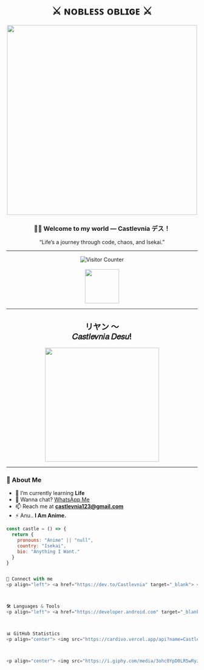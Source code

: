 <h1 align="center">⚔︎ ɴᴏʙʟᴇꜱꜱ ᴏʙʟɪɢᴇ ⚔︎</h1>

<p align="center">
  <img src="https://i.giphy.com/media/v1.Y2lkPTc5MGI3NjExNjRkZHkzNHUwdjJucnVqc2p2aTBoejB3Y2s5dmdldjJ1YmUybXNveCZlcD12MV9pbnRlcm5hbF9naWZfYnlfaWQmY3Q9Zw/eATt3b9TKBfB2l0z4G/giphy-downsized-large.gif" width="500" />
</p>

<h3 align="center">🧙‍♂️ Welcome to my world — Castlevnia デス！</h3>
<p align="center">“Life’s a journey through code, chaos, and Isekai.”</p>

---

<div align="center">
    <img src="https://profile-counter.glitch.me/Castlevnia1/count.svg" alt="Visitor Counter" />
    <br><br>
    <img src="https://media.giphy.com/media/VgCDAzcKvsR6OM0uWg/giphy.gif" width="90" />
</div>

---

<h2 align="center">リヤン 〜<br>𝐶𝑎𝑠𝑡𝑙𝑒𝑣𝑛𝑖𝑎 𝐷𝑒𝑠𝑢!</h2>

<p align="center">
  <img src="https://i.imgur.com/hs9O7aF.jpeg" width="300" />
</p>

---

### 🧠 About Me

- 🌱 I’m currently learning **Life**
- 📝 Wanna chat? [WhatsApp Me](https://wa.me/918770333268)
- 📫 Reach me at **castlevnia123@gmail.com**
- ⚡ Anu.. **I Am Anime.**

```js
const castle = () => {
  return {
    pronouns: "Anime" || "null",
    country: "Isekai",
    bio: "Anything I Want."
  }
}


🧩 Connect with me
<p align="left"> <a href="https://dev.to/Castlevnia" target="_blank"> <img src="https://raw.githubusercontent.com/rahuldkjain/github-profile-readme-generator/master/src/images/icons/Social/devto.svg" height="30" width="40" /> </a> <a href="https://twitter.com/CASTLEVNIA" target="_blank"> <img src="https://raw.githubusercontent.com/rahuldkjain/github-profile-readme-generator/master/src/images/icons/Social/twitter.svg" height="30" width="40" /> </a> <a href="https://m.youtube.com/@castlevnia1944" target="_blank"> <img src="https://raw.githubusercontent.com/rahuldkjain/github-profile-readme-generator/master/src/images/icons/Social/youtube.svg" height="30" width="40" /> </a> </p>



🛠️ Languages & Tools
<p align="left"> <a href="https://developer.android.com" target="_blank"><img src="https://raw.githubusercontent.com/devicons/devicon/master/icons/android/android-original-wordmark.svg" width="40" height="40"/></a> <a href="https://www.gnu.org/software/bash/" target="_blank"><img src="https://www.vectorlogo.zone/logos/gnu_bash/gnu_bash-icon.svg" width="40" height="40"/></a> <a href="https://www.cprogramming.com/" target="_blank"><img src="https://raw.githubusercontent.com/devicons/devicon/master/icons/c/c-original.svg" width="40" height="40"/></a> <a href="https://developer.mozilla.org/en-US/docs/Web/JavaScript" target="_blank"><img src="https://raw.githubusercontent.com/devicons/devicon/master/icons/javascript/javascript-original.svg" width="40" height="40"/></a> <a href="https://www.mongodb.com/" target="_blank"><img src="https://raw.githubusercontent.com/devicons/devicon/master/icons/mongodb/mongodb-original-wordmark.svg" width="40" height="40"/></a> <a href="https://nodejs.org" target="_blank"><img src="https://raw.githubusercontent.com/devicons/devicon/master/icons/nodejs/nodejs-original-wordmark.svg" width="40" height="40"/></a> <a href="https://www.typescriptlang.org/" target="_blank"><img src="https://raw.githubusercontent.com/devicons/devicon/master/icons/typescript/typescript-original.svg" width="40" height="40"/></a> </p>



📊 GitHub Statistics
<p align="center"> <img src="https://cardivo.vercel.app/api?name=Castlevnia%20~&description=Hi,%20i%27m%20just%20Anime,%20Nice%20to%20meet%20you%20👻&image=https://avatars.githubusercontent.com/u/110631529?s=96&v=4&backgroundColor=%23ecf0f1&github=Castlevnia1&pattern=leaf&colorPattern=%23eaeaea" /> </p> <p align="center"> <img src="https://github-readme-stats.vercel.app/api?username=Castlevnia1&show_icons=true&theme=neon" /> <br> <img src="https://github-readme-stats.vercel.app/api/top-langs/?username=Castlevnia1&langs_count=10&theme=neon" /> <br> <img src="https://github-readme-streak-stats.herokuapp.com?user=Castlevnia1&theme=neon-duo" /> </p>



<p align="center"> <img src="https://i.giphy.com/media/3ohc0YpD0LR5wRyz1S/giphy.gif" width="100" /> <img src="https://i.giphy.com/media/3ohc0YpD0LR5wRyz1S/giphy.gif" width="100" /> <img src="https://i.giphy.com/media/3ohc0YpD0LR5wRyz1S/giphy.gif" width="100" /> <br> <img src="https://media.giphy.com/media/eyvYnRdP8OQhQ0kW30/giphy.gif" width="600" /> </p> ```
